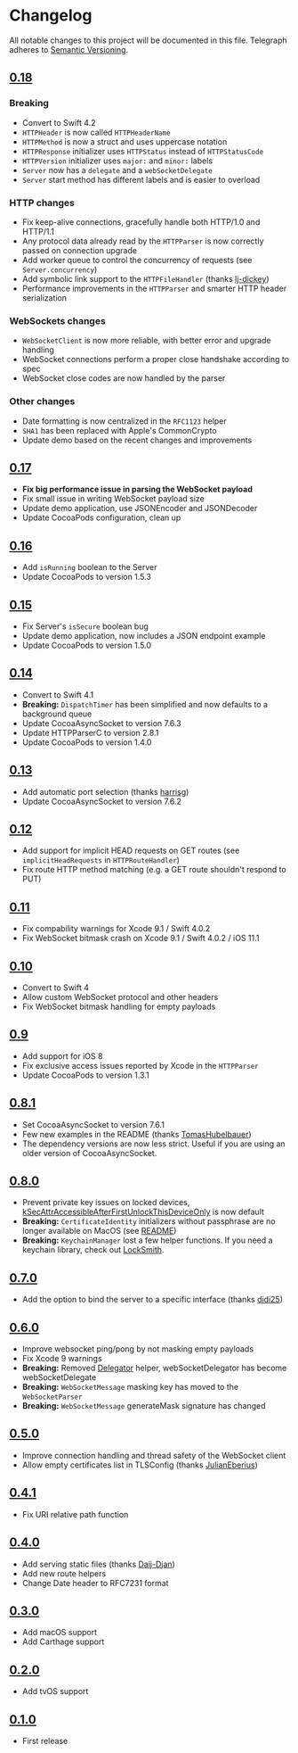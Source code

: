 # Changelog

All notable changes to this project will be documented in this file.
Telegraph adheres to [Semantic Versioning](http://semver.org/).

## [0.18](https://github.com/Building42/Telegraph/releases/tag/0.18)

### Breaking

- Convert to Swift 4.2
- `HTTPHeader` is now called `HTTPHeaderName`
- `HTTPMethod` is now a struct and uses uppercase notation
- `HTTPResponse` initializer uses `HTTPStatus` instead of `HTTPStatusCode`
- `HTTPVersion` initializer uses `major:` and `minor:` labels
- `Server` now has a `delegate` and a `webSocketDelegate`
- `Server` start method has different labels and is easier to overload

### HTTP changes

- Fix keep-alive connections, gracefully handle both HTTP/1.0 and HTTP/1.1
- Any protocol data already read by the `HTTPParser` is now correctly passed on connection upgrade
- Add worker queue to control the concurrency of requests (see `Server.concurrency`)
- Add symbolic link support to the `HTTPFileHandler` (thanks [lj-dickey](https://github.com/lj-dickey))
- Performance improvements in the `HTTPParser` and smarter HTTP header serialization

### WebSockets changes

- `WebSocketClient` is now more reliable, with better error and upgrade handling
- WebSocket connections perform a proper close handshake according to spec
- WebSocket close codes are now handled by the parser

### Other changes

- Date formatting is now centralized in the `RFC1123` helper
- `SHA1` has been replaced with Apple's CommonCrypto
- Update demo based on the recent changes and improvements

## [0.17](https://github.com/Building42/Telegraph/releases/tag/0.17)

- **Fix big performance issue in parsing the WebSocket payload**
- Fix small issue in writing WebSocket payload size
- Update demo application, use JSONEncoder and JSONDecoder
- Update CocoaPods configuration, clean up

## [0.16](https://github.com/Building42/Telegraph/releases/tag/0.16)

- Add `isRunning` boolean to the Server
- Update CocoaPods to version 1.5.3

## [0.15](https://github.com/Building42/Telegraph/releases/tag/0.15)

- Fix Server's `isSecure` boolean bug
- Update demo application, now includes a JSON endpoint example
- Update CocoaPods to version 1.5.0

## [0.14](https://github.com/Building42/Telegraph/releases/tag/0.14)

- Convert to Swift 4.1
- **Breaking:** `DispatchTimer` has been simplified and now defaults to a background queue
- Update CocoaAsyncSocket to version 7.6.3
- Update HTTPParserC to version 2.8.1
- Update CocoaPods to version 1.4.0

## [0.13](https://github.com/Building42/Telegraph/releases/tag/0.13)

- Add automatic port selection (thanks [harrisg](https://github.com/harrisg))
- Update CocoaAsyncSocket to version 7.6.2

## [0.12](https://github.com/Building42/Telegraph/releases/tag/0.12)

- Add support for implicit HEAD requests on GET routes (see `implicitHeadRequests` in `HTTPRouteHandler`)
- Fix route HTTP method matching (e.g. a GET route shouldn't respond to PUT)

## [0.11](https://github.com/Building42/Telegraph/releases/tag/0.11)

- Fix compability warnings for Xcode 9.1 / Swift 4.0.2
- Fix WebSocket bitmask crash on Xcode 9.1 / Swift 4.0.2 / iOS 11.1

## [0.10](https://github.com/Building42/Telegraph/releases/tag/0.10)

- Convert to Swift 4
- Allow custom WebSocket protocol and other headers
- Fix WebSocket bitmask handling for empty payloads

## [0.9](https://github.com/Building42/Telegraph/releases/tag/0.9)

- Add support for iOS 8
- Fix exclusive access issues reported by Xcode in the `HTTPParser`
- Update CocoaPods to version 1.3.1

## [0.8.1](https://github.com/Building42/Telegraph/releases/tag/0.8.1)

- Set CocoaAsyncSocket to version 7.6.1
- Few new examples in the README (thanks [TomasHubelbauer](https://github.com/TomasHubelbauer))
- The dependency versions are now less strict. Useful if you are using an older version of CocoaAsyncSocket.

## [0.8.0](https://github.com/Building42/Telegraph/releases/tag/0.8.0)

- Prevent private key issues on locked devices, [kSecAttrAccessibleAfterFirstUnlockThisDeviceOnly](https://developer.apple.com/documentation/security/ksecattraccessibleafterfirstunlockthisdeviceonly) is now default
- **Breaking:** `CertificateIdentity` initializers without passphrase are no longer available on MacOS (see [README](README.md))
- **Breaking:** `KeychainManager` lost a few helper functions. If you need a keychain library, check out [LockSmith](https://github.com/matthewpalmer/Locksmith).

## [0.7.0](https://github.com/Building42/Telegraph/releases/tag/0.7.0)

- Add the option to bind the server to a specific interface (thanks [didi25](https://github.com/didi25))

## [0.6.0](https://github.com/Building42/Telegraph/releases/tag/0.6.0)

- Improve websocket ping/pong by not masking empty payloads
- Fix Xcode 9 warnings
- **Breaking:** Removed [Delegator](https://github.com/Building42/Telegraph/blob/0.5.0/Sources/Helpers/Delegator.swift) helper, webSocketDelegator has become webSocketDelegate
- **Breaking:** `WebSocketMessage` masking key has moved to the `WebSocketParser`
- **Breaking:** `WebSocketMessage` generateMask signature has changed

## [0.5.0](https://github.com/Building42/Telegraph/releases/tag/0.5.0)

- Improve connection handling and thread safety of the WebSocket client
- Allow empty certificates list in TLSConfig (thanks [JulianEberius](https://github.com/JulianEberius))

## [0.4.1](https://github.com/Building42/Telegraph/releases/tag/0.4.1)

- Fix URI relative path function

## [0.4.0](https://github.com/Building42/Telegraph/releases/tag/0.4.0)

- Add serving static files (thanks [Daij-Djan](https://github.com/Daij-Djan))
- Add new route helpers
- Change Date header to RFC7231 format

## [0.3.0](https://github.com/Building42/Telegraph/releases/tag/0.3.0)

- Add macOS support
- Add Carthage support

## [0.2.0](https://github.com/Building42/Telegraph/releases/tag/0.2.0)

- Add tvOS support

## [0.1.0](https://github.com/Building42/Telegraph/releases/tag/0.1.0)

- First release
